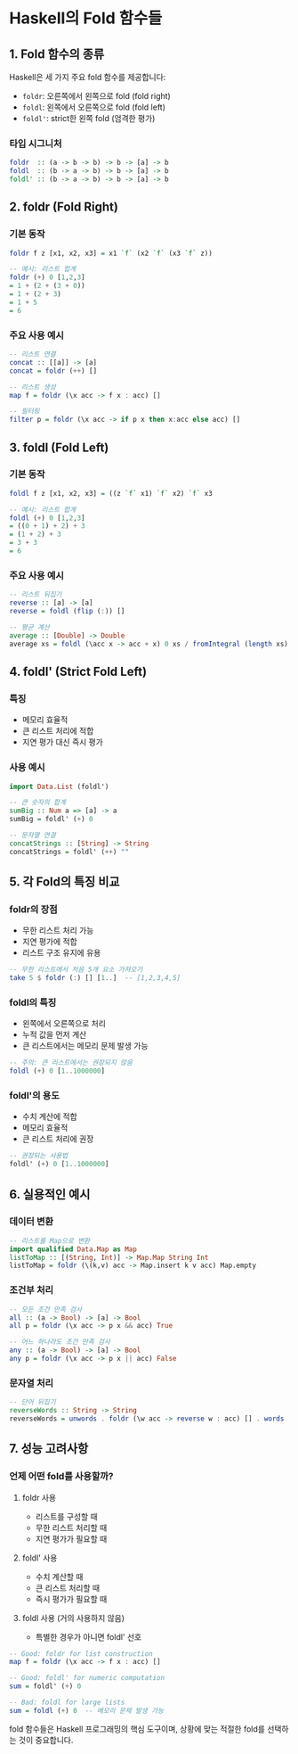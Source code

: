 # Haskell의 Fold 함수들

## 1. Fold 함수의 종류

Haskell은 세 가지 주요 fold 함수를 제공합니다:
- `foldr`: 오른쪽에서 왼쪽으로 fold (fold right)
- `foldl`: 왼쪽에서 오른쪽으로 fold (fold left)
- `foldl'`: strict한 왼쪽 fold (엄격한 평가)

### 타입 시그니처
```haskell
foldr  :: (a -> b -> b) -> b -> [a] -> b
foldl  :: (b -> a -> b) -> b -> [a] -> b
foldl' :: (b -> a -> b) -> b -> [a] -> b
```

## 2. foldr (Fold Right)

### 기본 동작
```haskell
foldr f z [x1, x2, x3] = x1 `f` (x2 `f` (x3 `f` z))

-- 예시: 리스트 합계
foldr (+) 0 [1,2,3]
= 1 + (2 + (3 + 0))
= 1 + (2 + 3)
= 1 + 5
= 6
```

### 주요 사용 예시
```haskell
-- 리스트 연결
concat :: [[a]] -> [a]
concat = foldr (++) []

-- 리스트 생성
map f = foldr (\x acc -> f x : acc) []

-- 필터링
filter p = foldr (\x acc -> if p x then x:acc else acc) []
```

## 3. foldl (Fold Left)

### 기본 동작
```haskell
foldl f z [x1, x2, x3] = ((z `f` x1) `f` x2) `f` x3

-- 예시: 리스트 합계
foldl (+) 0 [1,2,3]
= ((0 + 1) + 2) + 3
= (1 + 2) + 3
= 3 + 3
= 6
```

### 주요 사용 예시
```haskell
-- 리스트 뒤집기
reverse :: [a] -> [a]
reverse = foldl (flip (:)) []

-- 평균 계산
average :: [Double] -> Double
average xs = foldl (\acc x -> acc + x) 0 xs / fromIntegral (length xs)
```

## 4. foldl' (Strict Fold Left)

### 특징
- 메모리 효율적
- 큰 리스트 처리에 적합
- 지연 평가 대신 즉시 평가

### 사용 예시
```haskell
import Data.List (foldl')

-- 큰 숫자의 합계
sumBig :: Num a => [a] -> a
sumBig = foldl' (+) 0

-- 문자열 연결
concatStrings :: [String] -> String
concatStrings = foldl' (++) ""
```

## 5. 각 Fold의 특징 비교

### foldr의 장점
- 무한 리스트 처리 가능
- 지연 평가에 적합
- 리스트 구조 유지에 유용

```haskell
-- 무한 리스트에서 처음 5개 요소 가져오기
take 5 $ foldr (:) [] [1..]  -- [1,2,3,4,5]
```

### foldl의 특징
- 왼쪽에서 오른쪽으로 처리
- 누적 값을 먼저 계산
- 큰 리스트에서는 메모리 문제 발생 가능

```haskell
-- 주의: 큰 리스트에서는 권장되지 않음
foldl (+) 0 [1..1000000]
```

### foldl'의 용도
- 수치 계산에 적합
- 메모리 효율적
- 큰 리스트 처리에 권장

```haskell
-- 권장되는 사용법
foldl' (+) 0 [1..1000000]
```

## 6. 실용적인 예시

### 데이터 변환
```haskell
-- 리스트를 Map으로 변환
import qualified Data.Map as Map
listToMap :: [(String, Int)] -> Map.Map String Int
listToMap = foldr (\(k,v) acc -> Map.insert k v acc) Map.empty
```

### 조건부 처리
```haskell
-- 모든 조건 만족 검사
all :: (a -> Bool) -> [a] -> Bool
all p = foldr (\x acc -> p x && acc) True

-- 어느 하나라도 조건 만족 검사
any :: (a -> Bool) -> [a] -> Bool
any p = foldr (\x acc -> p x || acc) False
```

### 문자열 처리
```haskell
-- 단어 뒤집기
reverseWords :: String -> String
reverseWords = unwords . foldr (\w acc -> reverse w : acc) [] . words
```

## 7. 성능 고려사항

### 언제 어떤 fold를 사용할까?

1. foldr 사용
   - 리스트를 구성할 때
   - 무한 리스트 처리할 때
   - 지연 평가가 필요할 때

2. foldl' 사용
   - 수치 계산할 때
   - 큰 리스트 처리할 때
   - 즉시 평가가 필요할 때

3. foldl 사용 (거의 사용하지 않음)
   - 특별한 경우가 아니면 foldl' 선호

```haskell
-- Good: foldr for list construction
map f = foldr (\x acc -> f x : acc) []

-- Good: foldl' for numeric computation
sum = foldl' (+) 0

-- Bad: foldl for large lists
sum = foldl (+) 0  -- 메모리 문제 발생 가능
```

fold 함수들은 Haskell 프로그래밍의 핵심 도구이며, 상황에 맞는 적절한 fold를 선택하는 것이 중요합니다.